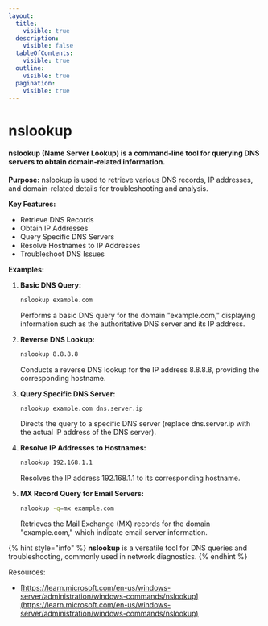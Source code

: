 ```yaml
---
layout:
  title:
    visible: true
  description:
    visible: false
  tableOfContents:
    visible: true
  outline:
    visible: true
  pagination:
    visible: true
---
```


# nslookup

#### nslookup (Name Server Lookup) is a command-line tool for querying DNS servers to obtain domain-related information.

**Purpose:** nslookup is used to retrieve various DNS records, IP addresses, and domain-related details for troubleshooting and analysis.

**Key Features:**

* Retrieve DNS Records
* Obtain IP Addresses
* Query Specific DNS Servers
* Resolve Hostnames to IP Addresses
* Troubleshoot DNS Issues

**Examples:**

1.  **Basic DNS Query:**

    ```bash
    nslookup example.com
    ```

    Performs a basic DNS query for the domain "example.com," displaying information such as the authoritative DNS server and its IP address.
2.  **Reverse DNS Lookup:**

    ```bash
    nslookup 8.8.8.8
    ```

    Conducts a reverse DNS lookup for the IP address 8.8.8.8, providing the corresponding hostname.
3.  **Query Specific DNS Server:**

    ```bash
    nslookup example.com dns.server.ip
    ```

    Directs the query to a specific DNS server (replace dns.server.ip with the actual IP address of the DNS server).
4.  **Resolve IP Addresses to Hostnames:**

    ```bash
    nslookup 192.168.1.1
    ```

    Resolves the IP address 192.168.1.1 to its corresponding hostname.
5.  **MX Record Query for Email Servers:**

    ```bash
    nslookup -q=mx example.com
    ```

    Retrieves the Mail Exchange (MX) records for the domain "example.com," which indicate email server information.

{% hint style="info" %}
**nslookup** is a versatile tool for DNS queries and troubleshooting, commonly used in network diagnostics.
{% endhint %}

Resources:

* [https://learn.microsoft.com/en-us/windows-server/administration/windows-commands/nslookup](https://learn.microsoft.com/en-us/windows-server/administration/windows-commands/nslookup)
